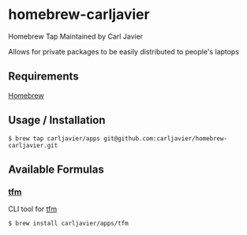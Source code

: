# homebrew-carljavier

Homebrew Tap Maintained by Carl Javier

Allows for private packages to be easily distributed to people's laptops

## Requirements

[Homebrew](https://brew.sh/)

## Usage / Installation

`$ brew tap carljavier/apps git@github.com:carljavier/homebrew-carljavier.git`



## Available Formulas


### [tfm](https://github.com/hashicorp-services/tfm)

CLI tool for [tfm](https://github.com/hashicorp-services/tfm)

`$ brew install carljavier/apps/tfm`